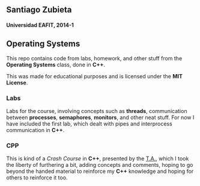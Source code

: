 ## Santiago Zubieta
#### Universidad EAFIT, 2014-1

## Operating Systems
This repo contains code from labs, homework, and other stuff from the **Operating Systems** class, done in **C++**.

This was made for educational purposes and is licensed under the **MIT License**.

### Labs
Labs for the course, involving concepts such as **threads**, communication between **processes**, **semaphores**, **monitors**, and other neat stuff. For now I have included the first lab, which dealt with pipes and interprocess communication in **C++**.

### CPP
This is kind of a *Crash Course* in **C++**, presented by the [T.A.](https://github.com/ST0257/20141/tree/master/Lesson1-C%2B%2B/src), which I took the liberty of furthering a bit, adding concepts and comments, hoping to go beyond the handed material to reinforce my **C++** knowledge and hoping for others to reinforce it too.
